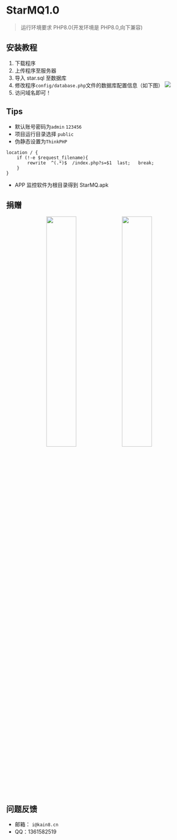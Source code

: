 # StarMQ1.0

> 运行环境要求 PHP8.0(开发环境是 PHP8.0,向下兼容)

## 安装教程

1. 下载程序
2. 上传程序至服务器
3. 导入 star.sql 至数据库
4. 修改程序`config/database.php`文件的数据库配置信息（如下图）
   ![](https://cdn.wgbor.cn/uploads/2023/02/02/167532567063db70e6d4724.png)
5. 访问域名即可！

## Tips

- 默认账号密码为`admin` `123456`
- 项目运行目录选择 `public`
- 伪静态设置为`ThinkPHP`

```
location / {
	if (!-e $request_filename){
		rewrite  ^(.*)$  /index.php?s=$1  last;   break;
	}
}
```

- APP 监控软件为根目录得到 StarMQ.apk

## 捐赠

<center>
<img src="https://cdn.wgbor.cn/uploads/2023/02/02/167532711063db7686a4ac7.jpg" width="40%">
<img src="https://cdn.wgbor.cn/uploads/2023/02/02/167532713363db769d3831c.jpg" width="40%">
</center>

## 问题反馈

- 邮箱： `i@kain8.cn`
- QQ：1361582519
